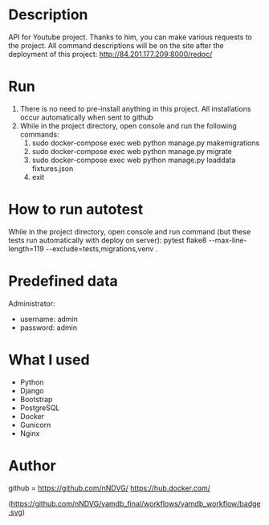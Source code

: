 # Description
API for Youtube project.
Thanks to him, you can make various requests to the project.
All command descriptions will be on the site after the deployment of this project: http://84.201.177.209:8000/redoc/

# Run
1. There is no need to pre-install anything in this project. All installations occur automatically when sent to github 
2. While in the project directory, open console and run the following commands:
    1) sudo docker-compose exec web python manage.py makemigrations
    2) sudo docker-compose exec web python manage.py migrate
    3) sudo docker-compose exec web python manage.py loaddata fixtures.json
    4) exit
    
# How to run autotest
While in the project directory, open console and run command (but these tests run automatically with deploy on server):
    pytest
    flake8 --max-line-length=119 --exclude=tests,migrations,venv .    

# Predefined data
Administrator: 
* username: admin 
* password: admin


# What I used
* Python
* Django
* Bootstrap
* PostgreSQL
* Docker
* Gunicorn
* Nginx

# Author
github = https://github.com/nNDVG/
https://hub.docker.com/

(https://github.com/nNDVG/yamdb_final/workflows/yamdb_workflow/badge.svg)